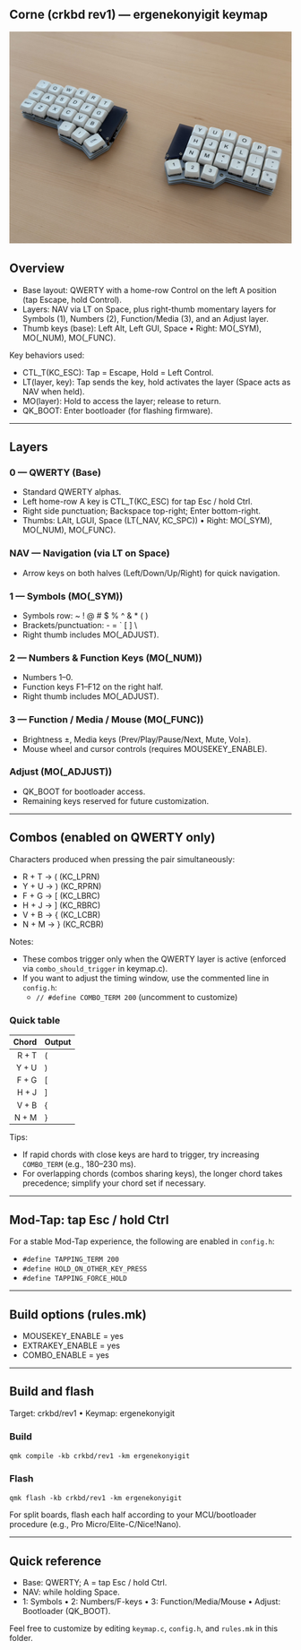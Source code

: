 ## Corne (crkbd rev1) — ergenekonyigit keymap

![keyboard](./keyboard.jpeg)

## Overview

-   Base layout: QWERTY with a home-row Control on the left A position (tap Escape, hold Control).
-   Layers: NAV via LT on Space, plus right-thumb momentary layers for Symbols (1), Numbers (2), Function/Media (3), and an Adjust layer.
-   Thumb keys (base): Left Alt, Left GUI, Space • Right: MO(\_SYM), MO(\_NUM), MO(\_FUNC).

Key behaviors used:

-   CTL_T(KC_ESC): Tap = Escape, Hold = Left Control.
-   LT(layer, key): Tap sends the key, hold activates the layer (Space acts as NAV when held).
-   MO(layer): Hold to access the layer; release to return.
-   QK_BOOT: Enter bootloader (for flashing firmware).

---

## Layers

### 0 — QWERTY (Base)

-   Standard QWERTY alphas.
-   Left home-row A key is CTL_T(KC_ESC) for tap Esc / hold Ctrl.
-   Right side punctuation; Backspace top-right; Enter bottom-right.
-   Thumbs: LAlt, LGUI, Space (LT(\_NAV, KC_SPC)) • Right: MO(\_SYM), MO(\_NUM), MO(\_FUNC).

### NAV — Navigation (via LT on Space)

-   Arrow keys on both halves (Left/Down/Up/Right) for quick navigation.

### 1 — Symbols (MO(\_SYM))

-   Symbols row: ~ ! @ # $ % ^ & \* ( )
-   Brackets/punctuation: - = ` [ ] \
-   Right thumb includes MO(\_ADJUST).

### 2 — Numbers & Function Keys (MO(\_NUM))

-   Numbers 1–0.
-   Function keys F1–F12 on the right half.
-   Right thumb includes MO(\_ADJUST).

### 3 — Function / Media / Mouse (MO(\_FUNC))

-   Brightness ±, Media keys (Prev/Play/Pause/Next, Mute, Vol±).
-   Mouse wheel and cursor controls (requires MOUSEKEY_ENABLE).

### Adjust (MO(\_ADJUST))

-   QK_BOOT for bootloader access.
-   Remaining keys reserved for future customization.

---

## Combos (enabled on QWERTY only)

Characters produced when pressing the pair simultaneously:

-   R + T → ( (KC_LPRN)
-   Y + U → ) (KC_RPRN)
-   F + G → [ (KC_LBRC)
-   H + J → ] (KC_RBRC)
-   V + B → { (KC_LCBR)
-   N + M → } (KC_RCBR)

Notes:

-   These combos trigger only when the QWERTY layer is active (enforced via `combo_should_trigger` in keymap.c).
-   If you want to adjust the timing window, use the commented line in `config.h`:
    -   `// #define COMBO_TERM 200` (uncomment to customize)

### Quick table

| Chord | Output |
| ----: | :----- |
| R + T | (      |
| Y + U | )      |
| F + G | [      |
| H + J | ]      |
| V + B | {      |
| N + M | }      |

Tips:

-   If rapid chords with close keys are hard to trigger, try increasing `COMBO_TERM` (e.g., 180–230 ms).
-   For overlapping chords (combos sharing keys), the longer chord takes precedence; simplify your chord set if necessary.

---

## Mod-Tap: tap Esc / hold Ctrl

For a stable Mod-Tap experience, the following are enabled in `config.h`:

-   `#define TAPPING_TERM 200`
-   `#define HOLD_ON_OTHER_KEY_PRESS`
-   `#define TAPPING_FORCE_HOLD`

---

## Build options (rules.mk)

-   MOUSEKEY_ENABLE = yes
-   EXTRAKEY_ENABLE = yes
-   COMBO_ENABLE = yes

---

## Build and flash

Target: crkbd/rev1 • Keymap: ergenekonyigit

### Build

```fish
qmk compile -kb crkbd/rev1 -km ergenekonyigit
```

### Flash

```fish
qmk flash -kb crkbd/rev1 -km ergenekonyigit
```

For split boards, flash each half according to your MCU/bootloader procedure (e.g., Pro Micro/Elite-C/Nice!Nano).

---

## Quick reference

-   Base: QWERTY; A = tap Esc / hold Ctrl.
-   NAV: while holding Space.
-   1: Symbols • 2: Numbers/F-keys • 3: Function/Media/Mouse • Adjust: Bootloader (QK_BOOT).

Feel free to customize by editing `keymap.c`, `config.h`, and `rules.mk` in this folder.
